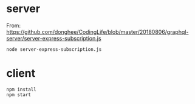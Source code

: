 # server

From: https://github.com/donghee/CodingLife/blob/master/20180806/graphql-server/server-express-subscription.js

```
node server-express-subscription.js
```

# client

```
npm install
npm start
```
